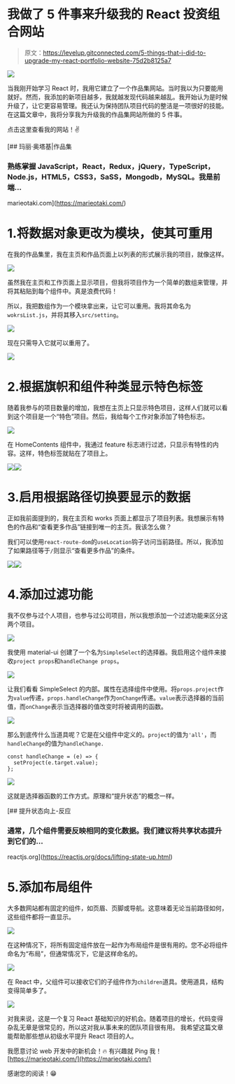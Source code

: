 # 我做了 5 件事来升级我的 React 投资组合网站

> 原文：<https://levelup.gitconnected.com/5-things-that-i-did-to-upgrade-my-react-portfolio-website-75d2b8125a7>

![](img/0863428bb974c0a0f30a9432b9603e89.png)

当我刚开始学习 React 时，我用它建立了一个作品集网站。当时我以为只要能用就好。然而，我添加的新项目越多，我就越发现代码越来越乱。我开始认为是时候升级了，让它更容易管理。我还认为保持团队项目代码的整洁是一项很好的技能。在这篇文章中，我将分享我为升级我的作品集网站所做的 5 件事。

点击这里查看我的网站！✌️

[](https://marieotaki.com/) [## 玛丽·奥塔基|作品集

### 熟练掌握 JavaScript，React，Redux，jQuery，TypeScript，Node.js，HTML5，CSS3，SaSS，Mongodb，MySQL。我是前端…

marieotaki.com](https://marieotaki.com/) 

# 1.将数据对象更改为模块，使其可重用

在我的作品集里，我在主页和作品页面上以列表的形式展示我的项目，就像这样。

![](img/f65cf0dc0009f3dba503ac20f1ee033a.png)

虽然我在主页和工作页面上显示项目，但我将项目作为一个简单的数组来管理，并将其粘贴到每个组件中。真是浪费代码！

所以，我把数组作为一个模块拿出来，让它可以重用。我将其命名为`wokrsList.js`，并将其移入`src/setting`。

![](img/3ae26d92e214fcbaa3df1820884e1b24.png)

现在只需导入它就可以重用了。

![](img/f2adc5e7633b6a2601f5a760ae28650f.png)

# 2.根据旗帜和组件种类显示特色标签

随着我参与的项目数量的增加，我想在主页上只显示特色项目，这样人们就可以看到这个项目是一个“特色”项目。然后，我给每个工作对象添加了特色标志。

![](img/036f3d149d3d33e3222fc41ea74a052a.png)

在 HomeContents 组件中，我通过 feature 标志进行过滤，只显示有特性的内容。这样，特色标签就贴在了项目上。

![](img/5d7ad4cc26b75d21f4238bc813f7c0ea.png)![](img/58472886358f9d3f18f6e27c8c4e7525.png)

# 3.启用根据路径切换要显示的数据

正如我前面提到的，我在主页和 works 页面上都显示了项目列表。我想展示有特色的作品和“查看更多作品”链接到唯一的主页。我该怎么做？

我们可以使用`react-route-dom`的`useLocation`钩子访问当前路径。所以，我添加了如果路径等于`/`则显示“查看更多作品”的条件。

![](img/a5d645ae342da7d6e566b0b7661be6b2.png)![](img/5fd05894b4e158cb3aa2081f46e6bec7.png)

# 4.添加过滤功能

我不仅参与过个人项目，也参与过公司项目，所以我想添加一个过滤功能来区分这两个项目。

![](img/3758dd6357124908c6f299a1ac438c15.png)

我使用 material-ui 创建了一个名为`SimpleSelect`的选择器。我启用这个组件来接收`project props`和`handleChange props`。

![](img/f96db908471e0a27020224e9cb5844f9.png)

让我们看看 SimpleSelect 的内部。属性在选择组件中使用。将`props.project`作为`value`传递，`props.handleChange`作为`onChange`传递。`value`表示选择器的当前值，而`onChange`表示当选择器的值改变时将被调用的函数。

![](img/5aa039031d1973ddf06f1026380a69e4.png)

那么到底传什么当道具呢？它是在父组件中定义的。`project`的值为`'all'`，而`handleChange`的值为`handleChange.`

```
const handleChange = (e) => {
  setProject(e.target.value);
};
```

![](img/bdd8bd3fa45c41a35a057905195ea436.png)

这就是选择器函数的工作方式。原理和“提升状态”的概念一样。

[](https://reactjs.org/docs/lifting-state-up.html) [## 提升状态向上-反应

### 通常，几个组件需要反映相同的变化数据。我们建议将共享状态提升到它们的…

reactjs.org](https://reactjs.org/docs/lifting-state-up.html) 

# 5.添加布局组件

大多数网站都有固定的组件，如页眉、页脚或导航。这意味着无论当前路径如何，这些组件都将一直显示。

![](img/7c25120e255df30e59bd4794b1603cc6.png)

在这种情况下，将所有固定组件放在一起作为布局组件是很有用的。您不必将组件命名为“布局”，但通常情况下，它是这样命名的。

![](img/322d370750ea4ca3d1abecc537099db6.png)

在 React 中，父组件可以接收它们的子组件作为`children`道具。使用道具，结构变得简单多了。

![](img/1c34a3f8779f48a5a9916cfc2087cbff.png)

对我来说，这是一个复习 React 基础知识的好机会。随着项目的增长，代码变得杂乱无章是很常见的，所以这对我从事未来的团队项目很有用。
我希望这篇文章能帮助那些想从初级水平提升 React 项目的人。

我愿意讨论 web 开发中的新机会！🔥
有兴趣就 Ping 我！
[https://marieotaki.com/](https://marieotaki.com/)

感谢您的阅读！😁